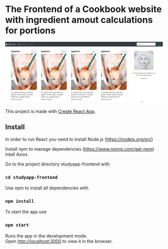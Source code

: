 # The Frontend of a Cookbook website with ingredient amout calculations for portions

![Screenshot](ReactApp.jpg)

This project is made with [Create React App](https://github.com/facebook/create-react-app).

## Install

In order to run React you need to install Node.js (https://nodejs.org/en/)

Install npm to manage dependencies (https://www.npmjs.com/get-npm)
intall Axios

Go to the project directory studyapp-frontend with

### `cd studyapp-frontend`

Use npm to install all dependencies with

### `npm install`

To start the app use

### `npm start`

Runs the app in the development mode.\
Open [http://localhost:3000](http://localhost:3000) to view it in the browser.